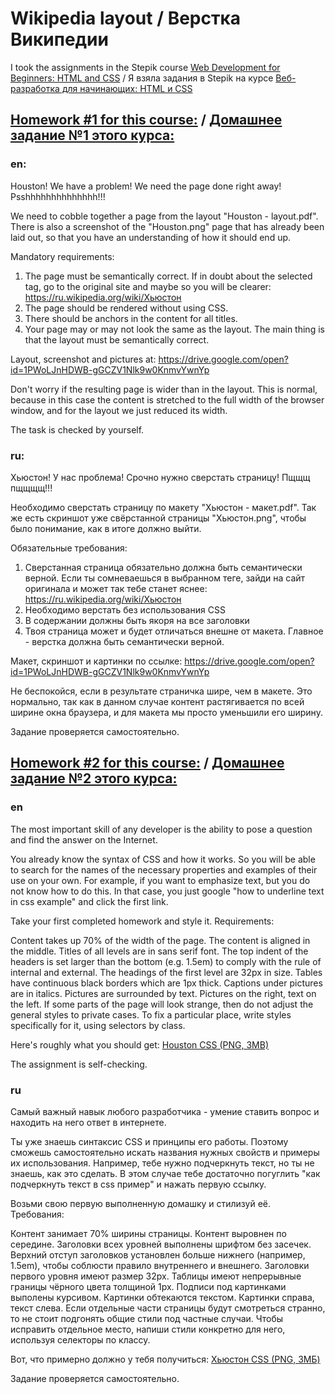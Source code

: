 # Wikipedia layout / Верстка Википедии
I took the assignments in the Stepik course [Web Development for Beginners: HTML and CSS](https://stepik.org/course/38218/syllabus) / Я взяла задания в Stepik на курсе [Веб-разработка для начинающих: HTML и CSS](https://stepik.org/course/38218/syllabus)

## [Homework #1 for this course:](https://stepik.org/lesson/180350/step/1?unit=154968) / [Домашнее задание №1 этого курса:](https://stepik.org/lesson/180350/step/1?unit=154968)


### en: 


Houston! We have a problem! We need the page done right away! Psshhhhhhhhhhhhhh!!!

We need to cobble together a page from the layout "Houston - layout.pdf". There is also a screenshot of the "Houston.png" page that has already been laid out, so that you have an understanding of how it should end up.

Mandatory requirements:
1) The page must be semantically correct. If in doubt about the selected tag, go to the original site and maybe so you will be clearer: https://ru.wikipedia.org/wiki/Хьюстон
2) The page should be rendered without using CSS.
3) There should be anchors in the content for all titles.
4) Your page may or may not look the same as the layout. The main thing is that the layout must be semantically correct.

Layout, screenshot and pictures at: https://drive.google.com/open?id=1PWoLJnHDWB-gGCZV1Nlk9w0KnmvYwnYp

Don't worry if the resulting page is wider than in the layout. This is normal, because in this case the content is stretched to the full width of the browser window, and for the layout we just reduced its width.

The task is checked by yourself.

### ru: 

Хьюстон! У нас проблема! Срочно нужно сверстать страницу! Пщщщ пщщщщ!!!

Необходимо сверстать страницу по  макету "Хьюстон - макет.pdf". Так же есть скриншот уже свёрстанной страницы "Хьюстон.png", чтобы было понимание, как в итоге должно выйти.

Обязательные требования:
1) Сверстанная страница обязательно должна быть семантически верной. Если ты сомневаешься в выбранном теге, зайди на сайт оригинала и может так тебе станет яснее: https://ru.wikipedia.org/wiki/Хьюстон
2) Необходимо верстать без использования CSS
3) В содержании должны быть якоря на все заголовки
4) Твоя страница может и будет отличаться внешне от макета. Главное - верстка должна быть семантически верной.

Макет, скриншот и картинки по ссылке: https://drive.google.com/open?id=1PWoLJnHDWB-gGCZV1Nlk9w0KnmvYwnYp

Не беспокойся, если в результате страничка шире, чем в макете. Это нормально, так как в данном случае контент растягивается по всей ширине окна браузера, и для макета мы просто уменьшили его ширину.

Задание проверяется самостоятельно.


## [Homework #2 for this course:](https://stepik.org/lesson/189513/step/1?unit=164012) / [Домашнее задание №2 этого курса:](https://stepik.org/lesson/189513/step/1?unit=164012)


### en

The most important skill of any developer is the ability to pose a question and find the answer on the Internet.

You already know the syntax of CSS and how it works. So you will be able to search for the names of the necessary properties and examples of their use on your own. For example, if you want to emphasize text, but you do not know how to do this. In that case, you just google "how to underline text in css example" and click the first link.

Take your first completed homework and style it. Requirements:

Content takes up 70% of the width of the page.
The content is aligned in the middle.
Titles of all levels are in sans serif font.
The top indent of the headers is set larger than the bottom (e.g. 1.5em) to comply with the rule of internal and external.
The headings of the first level are 32px in size.
Tables have continuous black borders which are 1px thick.
Captions under pictures are in italics.
Pictures are surrounded by text. Pictures on the right, text on the left.
If some parts of the page will look strange, then do not adjust the general styles to private cases. To fix a particular place, write styles specifically for it, using selectors by class.

Here's roughly what you should get: [Houston CSS (PNG, 3MB)](https://drive.google.com/file/d/1txYzFQzGfcwXjRX7wn307vzlvILDtLqF/view)

The assignment is self-checking.


### ru

Самый важный навык любого разработчика - умение ставить вопрос и находить на него ответ в интернете.

Ты уже знаешь синтаксис CSS и принципы его работы. Поэтому сможешь самостоятельно искать названия нужных свойств и примеры их использования. Например, тебе нужно подчеркнуть текст, но ты не знаешь, как это сделать. В этом случае тебе достаточно погуглить "как подчеркнуть текст в css пример" и нажать первую ссылку.

Возьми свою первую выполненную домашку и стилизуй её. Требования:

Контент занимает 70% ширины страницы.
Контент выровнен по середине.
Заголовки всех уровней выполнены шрифтом без засечек.
Верхний отступ заголовков установлен больше нижнего (например, 1.5em), чтобы соблюсти правило внутреннего и внешнего.
Заголовки первого уровня имеют размер 32px.
Таблицы имеют непрерывные границы чёрного цвета толщиной 1px.
Подписи под картинками выполены курсивом.
Картинки обтекаются текстом. Картинки справа, текст слева.
Если отдельные части страницы будут смотреться странно, то не стоит подгонять общие стили под частные случаи. Чтобы исправить отдельное место, напиши стили конкретно для него, используя селекторы по классу.

Вот, что примерно должно у тебя получиться: [Хьюстон CSS (PNG, 3МБ)](https://drive.google.com/file/d/1txYzFQzGfcwXjRX7wn307vzlvILDtLqF/view)

Задание проверяется самостоятельно.
